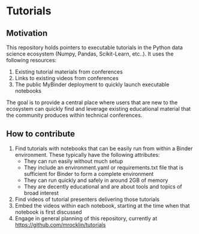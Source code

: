 Tutorials
=========

Motivation
----------

This repository holds pointers to executable tutorials in the Python data
science ecosystem (Numpy, Pandas, Scikit-Learn, etc..).  It uses the following
resources:

1.  Existing tutorial materials from conferences
3.  Links to existing videos from conferences
2.  The public MyBinder deployment to quickly launch executable notebooks

The goal is to provide a central place where users that are new to the
ecosystem can quickly find and leverage existing educational material that the
community produces within technical conferences.


How to contribute
-----------------

1.  Find tutorials with notebooks that can be easily run from within a Binder
    environment.  These typically have the following attributes:
    -   They can run easily without much setup
    -   They include an environment.yaml or requirements.txt file that is sufficient for Binder to form a complete environment
    -   They can run quickly and safely in around 2GB of memory
    -   They are decently educational and are about tools and topics of broad interest
2.  Find videos of tutorial presenters delivering those tutorials
3.  Embed the videos within each notebook, starting at the time when that
    notebook is first discussed
4.  Engage in general planning of this repository, currently at
    https://github.com/mrocklin/tutorials
